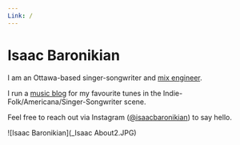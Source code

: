 ```yaml
---
Link: /
---
```

# Isaac Baronikian

I am an Ottawa-based singer-songwriter and [mix engineer](https://isaacbaronikian.com/audio).

I run a [music blog](https://americanacheatsheet.com/) for my favourite tunes in the Indie-Folk/Americana/Singer-Songwriter scene.

Feel free to reach out via Instagram ([@isaacbaronikian](https://www.instagram.com/isaacbaronikian)) to say hello.


![Isaac Baronikian](_Isaac About2.JPG)
